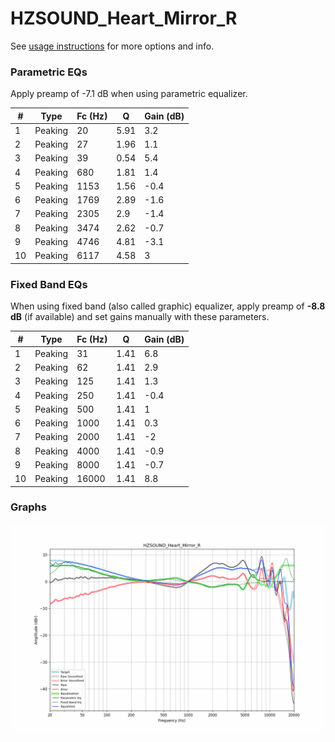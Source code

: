 # HZSOUND_Heart_Mirror_R
See [usage instructions](https://github.com/jaakkopasanen/AutoEq#usage) for more options and info.

### Parametric EQs
Apply preamp of -7.1 dB when using parametric equalizer.

|   # | Type    |   Fc (Hz) |    Q |   Gain (dB) |
|-----|---------|-----------|------|-------------|
|   1 | Peaking |        20 | 5.91 |         3.2 |
|   2 | Peaking |        27 | 1.96 |         1.1 |
|   3 | Peaking |        39 | 0.54 |         5.4 |
|   4 | Peaking |       680 | 1.81 |         1.4 |
|   5 | Peaking |      1153 | 1.56 |        -0.4 |
|   6 | Peaking |      1769 | 2.89 |        -1.6 |
|   7 | Peaking |      2305 | 2.9  |        -1.4 |
|   8 | Peaking |      3474 | 2.62 |        -0.7 |
|   9 | Peaking |      4746 | 4.81 |        -3.1 |
|  10 | Peaking |      6117 | 4.58 |         3   |

### Fixed Band EQs
When using fixed band (also called graphic) equalizer, apply preamp of **-8.8 dB** (if available) and set gains manually with these parameters.

|   # | Type    |   Fc (Hz) |    Q |   Gain (dB) |
|-----|---------|-----------|------|-------------|
|   1 | Peaking |        31 | 1.41 |         6.8 |
|   2 | Peaking |        62 | 1.41 |         2.9 |
|   3 | Peaking |       125 | 1.41 |         1.3 |
|   4 | Peaking |       250 | 1.41 |        -0.4 |
|   5 | Peaking |       500 | 1.41 |         1   |
|   6 | Peaking |      1000 | 1.41 |         0.3 |
|   7 | Peaking |      2000 | 1.41 |        -2   |
|   8 | Peaking |      4000 | 1.41 |        -0.9 |
|   9 | Peaking |      8000 | 1.41 |        -0.7 |
|  10 | Peaking |     16000 | 1.41 |         8.8 |

### Graphs
![](./HZSOUND_Heart_Mirror_R.png)
